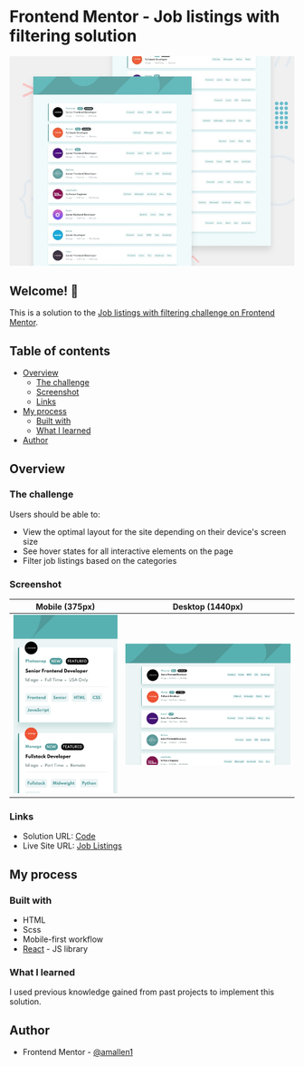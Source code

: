 # Frontend Mentor - Job listings with filtering solution

![Design preview for the Job listings with filtering challenge](./design/desktop-preview.jpg)

## Welcome! 👋

This is a solution to the [Job listings with filtering challenge on Frontend Mentor](https://www.frontendmentor.io/challenges/job-listings-with-filtering-ivstIPCt). 

## Table of contents

- [Overview](#overview)
  - [The challenge](#the-challenge)
  - [Screenshot](#screenshot)
  - [Links](#links)
- [My process](#my-process)
  - [Built with](#built-with)
  - [What I learned](#what-i-learned)
- [Author](#author)

## Overview

### The challenge

Users should be able to:

- View the optimal layout for the site depending on their device's screen size
- See hover states for all interactive elements on the page
- Filter job listings based on the categories

### Screenshot

| Mobile (375px)                                 | Desktop (1440px)                                 |
| ---------------------------------------------- | ------------------------------------------------ |
| ![Mobile](./screenshots/mobile_screenshot.png) | ![Desktop](./screenshots/desktop_screenshot.png) |

### Links

- Solution URL: [Code](https://github.com/amallen1/job-listings)
- Live Site URL: [Job Listings](https://gallant-dubinsky-8bfaba.netlify.app/)

## My process

### Built with

- HTML
- Scss
- Mobile-first workflow
- [React](https://reactjs.org/) - JS library

### What I learned

I used previous knowledge gained from past projects to implement this solution.

## Author

- Frontend Mentor - [@amallen1](https://www.frontendmentor.io/profile/amallen1)

